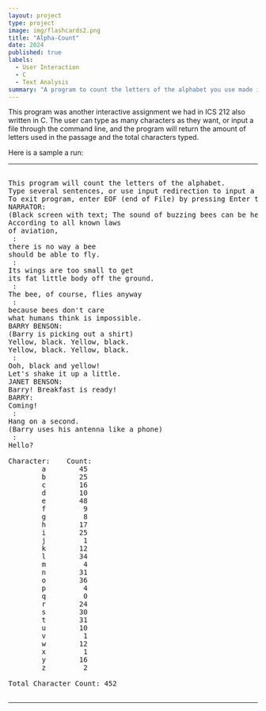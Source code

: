 ```yaml
---
layout: project
type: project
image: img/flashcards2.png
title: "Alpha-Count"
date: 2024
published: true
labels:
  - User Interaction
  - C
  - Text Analysis
summary: "A program to count the letters of the alphabet you use made in ICS 212."
---
```


This program was another interactive assignment we had in ICS 212 also written in C. The user can type as many characters as they want, or input a file through the command line, and the program will return the amount of letters used in the passage and the total characters typed.

Here is a sample a run:

<hr>

<pre>
 
This program will count the letters of the alphabet.
Type several sentences, or use input redirection to input a file.
To exit program, enter EOF (end of File) by pressing Enter then Ctrl-D.
NARRATOR:     
(Black screen with text; The sound of buzzing bees can be heard)
According to all known laws
of aviation,
 :
there is no way a bee
should be able to fly.
 :
Its wings are too small to get
its fat little body off the ground.
 :
The bee, of course, flies anyway
 :
because bees don't care
what humans think is impossible.
BARRY BENSON:
(Barry is picking out a shirt)
Yellow, black. Yellow, black.
Yellow, black. Yellow, black.
 :
Ooh, black and yellow!
Let's shake it up a little.
JANET BENSON:
Barry! Breakfast is ready!
BARRY:
Coming!
 :
Hang on a second.
(Barry uses his antenna like a phone)
 :
Hello?

Character:    Count:
        a        45
        b        25
        c        16
        d        10
        e        48
        f         9
        g         8
        h        17
        i        25
        j         1
        k        12
        l        34
        m         4
        n        31
        o        36
        p         4
        q         0
        r        24
        s        30
        t        31
        u        10
        v         1
        w        12
        x         1
        y        16
        z         2

Total Character Count: 452

</pre>

<hr>
